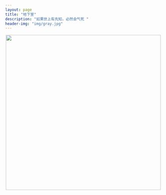 ```yaml
---
layout: page
title: "地下室"
description: "如果世上有先知，必然会气死 "
header-img: "img/gray.jpg"
---
```



<center>
    <p><img src="http://7xq750.com1.z0.glb.clouddn.com/IMG_5076.JPG" height="500" width="500" align="center"></p>
</center>







